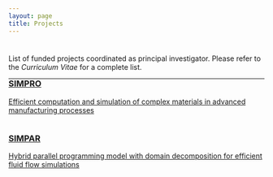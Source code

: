 ```yaml
---
layout: page
title: Projects
---
```


<p style="margin-bottom:1cm;"></p>

<div class="message">
  List of funded projects coordinated as principal investigator. Please refer to the <i>Curriculum Vitae</i> for a complete list.
</div>

---

<p style="margin-bottom:-1cm;"></p>

<div class="boxes-section">
  <div class="boxes-container">
    <div class="boxes-box">
      <a class="boxes-link" href="{{ 'projects/simpro.html' | relative_url }}">
        <div class="boxes-image">
          <img src="{{ 'public/extrusion.jpg' | relative_url }}" alt="">
        </div>
        <div class="boxes-blur">
        </div>
        <div class="boxes-title">
          <h3>SIMPRO</h3>
          <p>Efficient computation and simulation of complex materials in advanced manufacturing processes</p>
        </div>
      </a>
    </div>
    <div class="boxes-box">
      <a class="boxes-link" href="{{ 'projects/simpar.html' | relative_url }}">
        <div class="boxes-image">
          <img src="{{ 'public/supercomputer.jpg' | relative_url }}" alt="">
        </div>
        <div class="boxes-blur">
        </div>
        <div class="boxes-title">
          <h3>SIMPAR</h3>
          <p>Hybrid parallel programming model with domain decomposition for efficient fluid flow simulations</p>
        </div>
      </a>
    </div>
</div>
